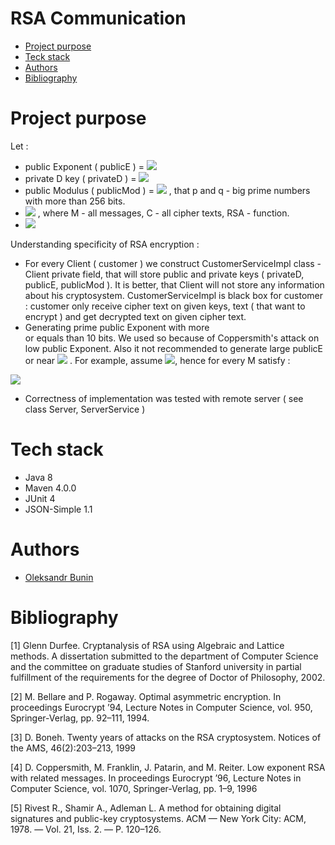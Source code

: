 # RSA Communication

* [Project purpose](#purpose)
* [Teck stack](#structure)
* [Authors](#authors)
* [Bibliography](#bibliography)

# <a name="purpose"></a>Project purpose

Let : 
* public Exponent ( publicE ) = <img src = "https://render.githubusercontent.com/render/math?math=%5C%20e%20%5C%20%3A%20%5C%20gcd(e%2C%20%5Cphi(n))%20%5Cequiv%201%20%5C%20mod%20%5C%20n">
* private D key ( privateD ) = <img src = "https://render.githubusercontent.com/render/math?math=%5C%20d%20%3A%20%5C%20d%20*%20e%20%5Cequiv%201%20%5C%20mod%20%5C%20n%20">
* public Modulus ( publicMod ) = <img src = "https://render.githubusercontent.com/render/math?math=%5C%20n%20%5C%20%3A%20%5C%20n%20%3D%20p%20*%20q">
, that p and q - big prime numbers with more than 256 bits.
* <img src = "https://render.githubusercontent.com/render/math?math=%5C%20RSA%20%3A%20M%20%5Crightarrow%20C"> , where M - all messages, C - all cipher texts, RSA - function.
* <img src="https://render.githubusercontent.com/render/math?math=%5C%20euler%20%5C%20function%20%5C%20%5Cphi%20(n)%20%3A%20%5Cmathbb%7BN%7D%20%5Crightarrow%20%5Cmathbb%7BN%7D)">


Understanding specificity of RSA encryption : 

* For every Client ( customer ) we construct CustomerServiceImpl class - Client private field, 
that will store public and private keys ( privateD, publicE, publicMod ). It is better, that Client will not store any information about his cryptosystem.
CustomerServiceImpl is black box for customer : 
customer only receive cipher text on given keys,
text ( that want to encrypt ) and get decrypted text on given cipher text.
* Generating prime public Exponent with more  
or equals than 10 bits.
 We used so because of Coppersmith's attack on low public Exponent. Also it not recommended to generate large publicE or near <img src="https://render.githubusercontent.com/render/math?math=%5Cphi(n)%20%2F2%20">
. For example, assume <img src ="https://render.githubusercontent.com/render/math?math=e%20%3D%20%5Cphi(n)%20%2F%202%20%2B%201">, hence for every M satisfy :
<img src="https://render.githubusercontent.com/render/math?math=M%5E%7Be%7D%20%5Cequiv%20M%5E%7B%5Cphi(n)%2F2%20%2B%201%7D%20%5Cequiv%20M%5E%7B%5Cphi(n)%2F2%7D*M%20%5Cequiv%20M%20%5C%20mod%20%5C%20n">

* Correctness of implementation was tested with remote server ( see class Server, ServerService )

# <a name="structure"></a>Tech stack
* Java 8
* Maven 4.0.0
* JUnit 4
* JSON-Simple 1.1



# <a name="authors"></a>Authors
* [Oleksandr Bunin](https://github.com/Sasha192)

# <a name="bibliography"></a>Bibliography

[1] Glenn Durfee. Cryptanalysis of RSA using Algebraic and Lattice methods.
A dissertation submitted to the department of Computer Science and the committee on graduate studies of Stanford university in partial fulfillment of the requirements
 for the degree of Doctor of Philosophy, 2002.
 
[2] M. Bellare and P. Rogaway. Optimal asymmetric encryption. In proceedings
Eurocrypt ’94, Lecture Notes in Computer Science, vol. 950, Springer-Verlag,
pp. 92–111, 1994.

[3] D. Boneh. Twenty years of attacks on the RSA cryptosystem. Notices of
the AMS, 46(2):203–213, 1999

[4] D. Coppersmith, M. Franklin, J. Patarin, and M. Reiter. Low exponent
RSA with related messages. In proceedings Eurocrypt ’96, Lecture Notes in
Computer Science, vol. 1070, Springer-Verlag, pp. 1–9, 1996

[5] Rivest R., Shamir A., Adleman L. A method for obtaining digital signatures and public-key cryptosystems. ACM — New York City: ACM, 1978. — Vol. 21, Iss. 2. — P. 120–126.